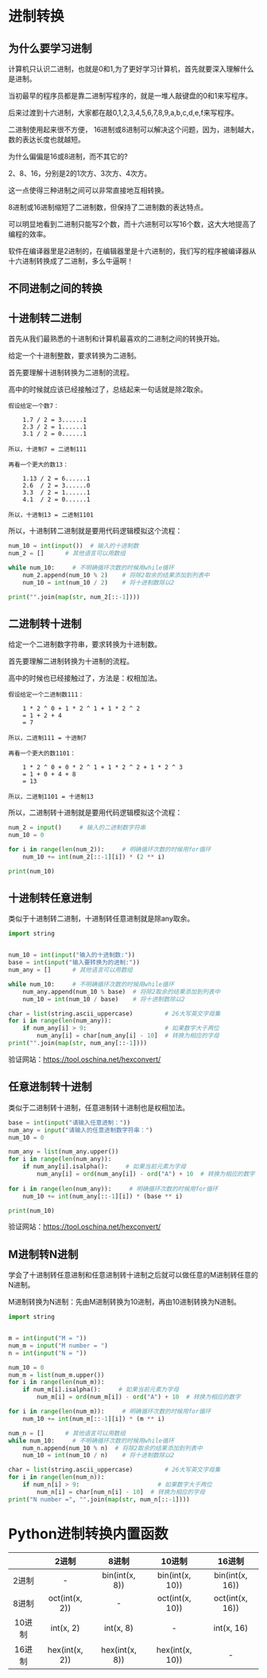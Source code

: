 # 进制转换

## 为什么要学习进制

计算机只认识二进制，也就是0和1,为了更好学习计算机，首先就要深入理解什么是进制。

当初最早的程序员都是靠二进制写程序的，就是一堆人敲键盘的0和1来写程序。

后来过渡到十六进制，大家都在敲0,1,2,3,4,5,6,7,8,9,a,b,c,d,e,f来写程序。

二进制使用起来很不方便， 16进制或8进制可以解决这个问题，因为，进制越大，数的表达长度也就越短。

为什么偏偏是16或8进制，而不其它的?

2、8、16，分别是2的1次方、3次方、4次方。

这一点使得三种进制之间可以非常直接地互相转换。

8进制或16进制缩短了二进制数，但保持了二进制数的表达特点。

可以明显地看到二进制只能写2个数，而十六进制可以写16个数，这大大地提高了编程的效率。

软件在编译器里是2进制的，在编辑器里是十六进制的，我们写的程序被编译器从十六进制转换成了二进制，多么牛逼啊！

## 不同进制之间的转换

## 十进制转二进制

首先从我们最熟悉的十进制和计算机最喜欢的二进制之间的转换开始。

给定一个十进制整数，要求转换为二进制。

首先要理解十进制转换为二进制的流程。

高中的时候就应该已经接触过了，总结起来一句话就是除2取余。

    假设给定一个数7：
    
        1.7 / 2 = 3......1
        2.3 / 2 = 1......1
        3.1 / 2 = 0......1
    
    所以，十进制7 = 二进制111
    
    再看一个更大的数13：
    
        1.13 / 2 = 6......1
        2.6  / 2 = 3......0
        3.3  / 2 = 1......1
        4.1  / 2 = 0......1
        
    所以，十进制13 = 二进制1101

所以，十进制转二进制就是要用代码逻辑模拟这个流程：

```python
num_10 = int(input())  # 输入的十进制数
num_2 = []      # 其他语言可以用数组

while num_10:     # 不明确循环次数的时候用while循环
    num_2.append(num_10 % 2)    # 将除2取余的结果添加到列表中
    num_10 = int(num_10 / 2)    # 将十进制数除以2

print("".join(map(str, num_2[::-1])))
```

## 二进制转十进制

给定一个二进制数字符串，要求转换为十进制数。

首先要理解二进制转换为十进制的流程。

高中的时候也已经接触过了，方法是：权相加法。

    假设给定一个二进制数111：
    
        1 * 2 ^ 0 + 1 * 2 ^ 1 + 1 * 2 ^ 2
        = 1 + 2 + 4
        = 7
    
    所以，二进制111 = 十进制7
    
    再看一个更大的数1101：
    
        1 * 2 ^ 0 + 0 * 2 ^ 1 + 1 * 2 ^ 2 + 1 * 2 ^ 3
        = 1 + 0 + 4 + 8
        = 13
        
    所以，二进制1101 = 十进制13
    
所以，二进制转十进制就是要用代码逻辑模拟这个流程：

```python
num_2 = input()     # 输入的二进制数字符串
num_10 = 0

for i in range(len(num_2)):     # 明确循环次数的时候用for循环
    num_10 += int(num_2[::-1][i]) * (2 ** i)

print(num_10)
```

## 十进制转任意进制

类似于十进制转二进制，十进制转任意进制就是除any取余。

```python
import string


num_10 = int(input("输入的十进制数:"))
base = int(input("输入要转换为的进制:"))
num_any = []      # 其他语言可以用数组

while num_10:     # 不明确循环次数的时候用while循环
    num_any.append(num_10 % base)  # 将除2取余的结果添加到列表中
    num_10 = int(num_10 / base)    # 将十进制数除以2

char = list(string.ascii_uppercase)         # 26大写英文字母集
for i in range(len(num_any)):
    if num_any[i] > 9:                      # 如果数字大于两位
        num_any[i] = char[num_any[i] - 10]  # 转换为相应的字母
print("".join(map(str, num_any[::-1])))
```

验证网站：https://tool.oschina.net/hexconvert/

## 任意进制转十进制

类似于二进制转十进制，任意进制转十进制也是权相加法。

```python
base = int(input("请输入任意进制："))
num_any = input("请输入的任意进制数字符串：")
num_10 = 0

num_any = list(num_any.upper())
for i in range(len(num_any)):
    if num_any[i].isalpha():     # 如果当前元素为字母
        num_any[i] = ord(num_any[i]) - ord("A") + 10  # 转换为相应的数字
        
for i in range(len(num_any)):     # 明确循环次数的时候用for循环
    num_10 += int(num_any[::-1][i]) * (base ** i)

print(num_10)
```

验证网站：https://tool.oschina.net/hexconvert/

## M进制转N进制

学会了十进制转任意进制和任意进制转十进制之后就可以做任意的M进制转任意的N进制。

M进制转换为N进制：先由M进制转换为10进制，再由10进制转换为N进制。

```python
import string


m = int(input("M = "))
num_m = input("M number = ")
n = int(input("N = "))

num_10 = 0
num_m = list(num_m.upper())
for i in range(len(num_m)):
    if num_m[i].isalpha():     # 如果当前元素为字母
        num_m[i] = ord(num_m[i]) - ord("A") + 10  # 转换为相应的数字

for i in range(len(num_m)):     # 明确循环次数的时候用for循环
    num_10 += int(num_m[::-1][i]) * (m ** i)

num_n = []      # 其他语言可以用数组
while num_10:     # 不明确循环次数的时候用while循环
    num_n.append(num_10 % n)  # 将除2取余的结果添加到列表中
    num_10 = int(num_10 / n)    # 将十进制数除以2

char = list(string.ascii_uppercase)         # 26大写英文字母集
for i in range(len(num_n)):
    if num_n[i] > 9:                      # 如果数字大于两位
        num_n[i] = char[num_n[i] - 10]  # 转换为相应的字母
print("N number =", "".join(map(str, num_n[::-1])))
```

# Python进制转换内置函数


|	|2进制|	8进制|	10进制|	16进制|
|:-:|:-:|:-:|:-:|:-:|
|2进制	|-	            |bin(int(x, 8))	|bin(int(x, 10))	|bin(int(x, 16))|
|8进制	|oct(int(x, 2))	|-	            |oct(int(x, 10))	|oct(int(x, 16))|
|10进制	|int(x, 2)	    |int(x, 8)	    |-	                |int(x, 16)|
|16进制	|hex(int(x, 2))	|hex(int(x, 8))	|hex(int(x, 10))	|-|